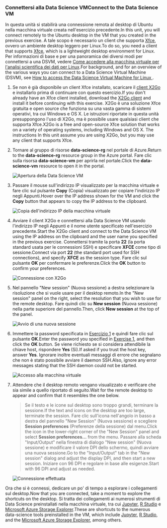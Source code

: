 ### <a name="connect-to-the-data-science-vm"></a><span data-ttu-id="98fa2-101">Connettersi alla Data Science VM</span><span class="sxs-lookup"><span data-stu-id="98fa2-101">Connect to the Data Science VM</span></span>

<span data-ttu-id="98fa2-102">In questa unità si stabilirà una connessione remota al desktop di Ubuntu nella macchina virtuale creata nell'esercizio precedente.</span><span class="sxs-lookup"><span data-stu-id="98fa2-102">In this unit, you will connect remotely to the Ubuntu desktop in the VM that you created in the previous exercise.</span></span> <span data-ttu-id="98fa2-103">A tale scopo è necessario un client che supporta [Xfce](https://xfce.org/), ovvero un ambiente desktop leggero per Linux.</span><span class="sxs-lookup"><span data-stu-id="98fa2-103">To do so, you need a client that supports [Xfce](https://xfce.org/), which is a lightweight desktop environment for Linux.</span></span> <span data-ttu-id="98fa2-104">Per informazioni di base e per una panoramica dei diversi modi per connettersi a una DSVM, vedere [Come accedere alla macchina virtuale per l'analisi scientifica dei dati per Linux](https://docs.microsoft.com/azure/machine-learning/data-science-virtual-machine/dsvm-ubuntu-intro#how-to-access-the-data-science-virtual-machine-for-linux).</span><span class="sxs-lookup"><span data-stu-id="98fa2-104">For background, and for an overview of the various ways you can connect to a Data Science Virtual Machine (DSVM), see [How to access the Data Science Virtual Machine for Linux ](https://docs.microsoft.com/azure/machine-learning/data-science-virtual-machine/dsvm-ubuntu-intro#how-to-access-the-data-science-virtual-machine-for-linux).</span></span>

1. <span data-ttu-id="98fa2-105">Se non è già disponibile un client Xfce installato, scaricare il [client X2Go](https://wiki.x2go.org/doku.php/download:start) e installarlo prima di continuare con questo esercizio.</span><span class="sxs-lookup"><span data-stu-id="98fa2-105">If you don't already have an Xfce client installed, download the [X2Go client](https://wiki.x2go.org/doku.php/download:start) and install it before continuing with this exercise.</span></span> <span data-ttu-id="98fa2-106">X2Go è una soluzione Xfce gratuita e open source che funziona su una vasta gamma di sistemi operativi, tra cui Windows e OS X. Le istruzioni riportate in questa unità presuppongono l'uso di X2Go, ma è possibile usare qualsiasi client che supporta Xfce.</span><span class="sxs-lookup"><span data-stu-id="98fa2-106">X2Go is a free and open-source Xfce solution that works on a variety of operating systems, including Windows and OS X. The instructions In this unit assume you are using X2Go, but you may use any client that supports Xfce.</span></span>

1. <span data-ttu-id="98fa2-107">Tornare al gruppo di risorse **data-science-rg** nel portale di Azure.</span><span class="sxs-lookup"><span data-stu-id="98fa2-107">Return to the **data-science-rg** resource group in the Azure portal.</span></span> <span data-ttu-id="98fa2-108">Fare clic sulla risorsa **data-science-vm** per aprirla nel portale.</span><span class="sxs-lookup"><span data-stu-id="98fa2-108">Click the **data-science-vm** resource to open it in the portal.</span></span>

    ![Apertura della Data Science VM](../media-draft/2-open-data-science-vm.png)

1. <span data-ttu-id="98fa2-110">Passare il mouse sull'indirizzo IP visualizzato per la macchina virtuale e fare clic sul pulsante **Copy** (Copia) visualizzato per copiare l'indirizzo IP negli Appunti.</span><span class="sxs-lookup"><span data-stu-id="98fa2-110">Hover over the IP address shown for the VM and click the **Copy** button that appears to copy the IP address to the clipboard.</span></span>

    ![Copia dell'indirizzo IP della macchina virtuale](../media-draft/2-copy-ip-address.png)

1. <span data-ttu-id="98fa2-112">Avviare il client X2Go e connettersi alla Data Science VM usando l'indirizzo IP negli Appunti e il nome utente specificato nell'esercizio precedente.</span><span class="sxs-lookup"><span data-stu-id="98fa2-112">Start the X2Go client and connect to the Data Science VM using the IP address on the clipboard and the user name you specified in the previous exercise.</span></span> <span data-ttu-id="98fa2-113">Connettersi tramite la porta **22** (la porta standard usata per le connessioni SSH) e specificare **XFCE** come tipo di sessione.</span><span class="sxs-lookup"><span data-stu-id="98fa2-113">Connect via port **22** (the standard port used for SSH connections), and specify **XFCE** as the session type.</span></span> <span data-ttu-id="98fa2-114">Fare clic sul pulsante **OK** per confermare le preferenze.</span><span class="sxs-lookup"><span data-stu-id="98fa2-114">Click the **OK** button to confirm your preferences.</span></span>

    ![Connessione con X2Go](../media-draft/2-new-session-1.png)

1. <span data-ttu-id="98fa2-116">Nel pannello "New session" (Nuova sessione) a destra selezionare la risoluzione che si vuole usare per il desktop remoto.</span><span class="sxs-lookup"><span data-stu-id="98fa2-116">In the "New session" panel on the right, select the resolution that you wish to use for the remote desktop.</span></span> <span data-ttu-id="98fa2-117">Fare quindi clic su **New session** (Nuova sessione) nella parte superiore del pannello.</span><span class="sxs-lookup"><span data-stu-id="98fa2-117">Then, click **New session** at the top of the panel.</span></span>

    ![Avvio di una nuova sessione](../media-draft/2-new-session-2.png)

1. <span data-ttu-id="98fa2-119">Immettere la password specificata in [Esercizio 1](#Exercise1) e quindi fare clic sul pulsante **OK**.</span><span class="sxs-lookup"><span data-stu-id="98fa2-119">Enter the password you specified in [Exercise 1](#Exercise1), and then click the **OK** button.</span></span> <span data-ttu-id="98fa2-120">Se viene richiesto se si considera attendibile la chiave host, rispondere **Yes** (Sì).</span><span class="sxs-lookup"><span data-stu-id="98fa2-120">If asked if you trust the host key, answer **Yes**.</span></span> <span data-ttu-id="98fa2-121">Ignorare inoltre eventuali messaggi di errore che segnalano che non è stato possibile avviare il daemon SSH.</span><span class="sxs-lookup"><span data-stu-id="98fa2-121">Also, ignore any error messages stating that the SSH daemon could not be started.</span></span>

    ![Accesso alla macchina virtuale](../media-draft/2-new-session-3.png)

1. <span data-ttu-id="98fa2-123">Attendere che il desktop remoto vengano visualizzato e verificare che sia simile a quello riportato di seguito.</span><span class="sxs-lookup"><span data-stu-id="98fa2-123">Wait for the remote desktop to appear and confirm that it resembles the one below.</span></span>

    > <span data-ttu-id="98fa2-124">Se il testo e le icone sul desktop sono troppo grandi, terminare la sessione.</span><span class="sxs-lookup"><span data-stu-id="98fa2-124">If the text and icons on the desktop are too large, terminate the session.</span></span> <span data-ttu-id="98fa2-125">Fare clic sull'icona nell'angolo in basso a destra del pannello "New Session" (Nuova sessione) e scegliere **Session preferences** (Preferenze della sessione) dal menu.</span><span class="sxs-lookup"><span data-stu-id="98fa2-125">Click the icon in the lower-right corner of the "New Session" panel and select **Session preferences...** from the menu.</span></span> <span data-ttu-id="98fa2-126">Passare alla scheda "Input/Output" nella finestra di dialogo "New session" (Nuova sessione) e modificare il valore DPI dello schermo, quindi avviare una nuova sessione.</span><span class="sxs-lookup"><span data-stu-id="98fa2-126">Go to the "Input/Output" tab in the "New session" dialog and adjust the display DPI, and then start a new session.</span></span> <span data-ttu-id="98fa2-127">Iniziare con 96 DPI e regolare in base alle esigenze.</span><span class="sxs-lookup"><span data-stu-id="98fa2-127">Start with 96 DPI and adjust as needed.</span></span>

    ![Connessione effettuata](../media-draft/2-ubuntu-desktop.png)

<span data-ttu-id="98fa2-129">Ora che si è connessi, dedicare un po' di tempo a esplorare i collegamenti sul desktop.</span><span class="sxs-lookup"><span data-stu-id="98fa2-129">Now that you are connected, take a moment to explore the shortcuts on the desktop.</span></span> <span data-ttu-id="98fa2-130">Si tratta dei collegamenti ai numerosi strumenti di Data Science preinstallati nella macchina virtuale, tra cui [Jupyter](http://jupyter.org/), [R Studio](https://www.rstudio.com/) e [Microsoft Azure Storage Explorer](https://azure.microsoft.com/features/storage-explorer/).</span><span class="sxs-lookup"><span data-stu-id="98fa2-130">These are shortcuts to the numerous data-science tools preinstalled in the VM, which include [Jupyter](http://jupyter.org/), [R Studio](https://www.rstudio.com/), and the [Microsoft Azure Storage Explorer](https://azure.microsoft.com/features/storage-explorer/), among others.</span></span>